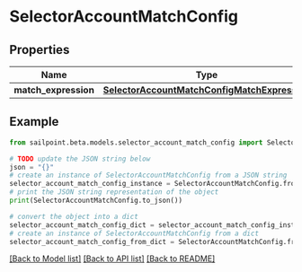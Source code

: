 # SelectorAccountMatchConfig


## Properties

Name | Type | Description | Notes
------------ | ------------- | ------------- | -------------
**match_expression** | [**SelectorAccountMatchConfigMatchExpression**](SelectorAccountMatchConfigMatchExpression.md) |  | [optional] 

## Example

```python
from sailpoint.beta.models.selector_account_match_config import SelectorAccountMatchConfig

# TODO update the JSON string below
json = "{}"
# create an instance of SelectorAccountMatchConfig from a JSON string
selector_account_match_config_instance = SelectorAccountMatchConfig.from_json(json)
# print the JSON string representation of the object
print(SelectorAccountMatchConfig.to_json())

# convert the object into a dict
selector_account_match_config_dict = selector_account_match_config_instance.to_dict()
# create an instance of SelectorAccountMatchConfig from a dict
selector_account_match_config_from_dict = SelectorAccountMatchConfig.from_dict(selector_account_match_config_dict)
```
[[Back to Model list]](../README.md#documentation-for-models) [[Back to API list]](../README.md#documentation-for-api-endpoints) [[Back to README]](../README.md)


